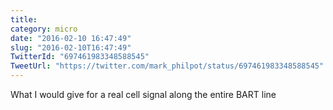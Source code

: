 ```yaml
---
title: 
category: micro
date: "2016-02-10 16:47:49"
slug: "2016-02-10T16:47:49"
TwitterId: "697461983348588545"
TweetUrl: "https://twitter.com/mark_philpot/status/697461983348588545"
---
```


What I would give for a real cell signal along the entire BART line
